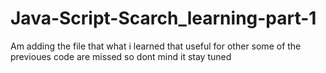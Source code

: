 # Java-Script-Scarch_learning-part-1
Am adding the file that what i learned that useful for other some of the previoues code are missed so dont mind it stay tuned
